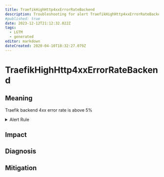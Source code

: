 ```yaml
---
title: TraefikHighHttp4xxErrorRateBackend
description: Troubleshooting for alert TraefikHighHttp4xxErrorRateBackend
#published: true
date: 2023-12-12T21:12:32.022Z
tags: 
  - LGTM
  - generated
editor: markdown
dateCreated: 2020-04-10T18:32:27.079Z
---
```


# TraefikHighHttp4xxErrorRateBackend

## Meaning
[//]: # "Short paragraph that explains what the alert means"
Traefik backend 4xx error rate is above 5%

<details>
  <summary>Alert Rule</summary>

{{% rule "traefik/embedded-exporter-v1.yml" "TraefikHighHttp4xxErrorRateBackend" %}}

<!-- Rule when generated

```yaml
alert: TraefikHighHttp4xxErrorRateBackend
expr: sum(rate(traefik_backend_requests_total{code=~"4.*"}[3m])) by (backend) / sum(rate(traefik_backend_requests_total[3m])) by (backend) * 100 > 5
for: 1m
labels:
    severity: critical
annotations:
    summary: Traefik high HTTP 4xx error rate backend (instance {{ $labels.instance }})
    description: |-
        Traefik backend 4xx error rate is above 5%
          VALUE = {{ $value }}
          LABELS = {{ $labels }}
    runbook: https://github.com/srerun/prometheus-alerts/blob/main/content/runbooks/embedded-exporter-v1/TraefikHighHttp4xxErrorRateBackend.md

```

-->

</details>


## Impact
[//]: # "What could / will happen if the alert is not addressed"



## Diagnosis
[//]: # "Steps to take to identify the cause of the problem"



## Mitigation
[//]: # "The steps necessary to resolve the alert"
